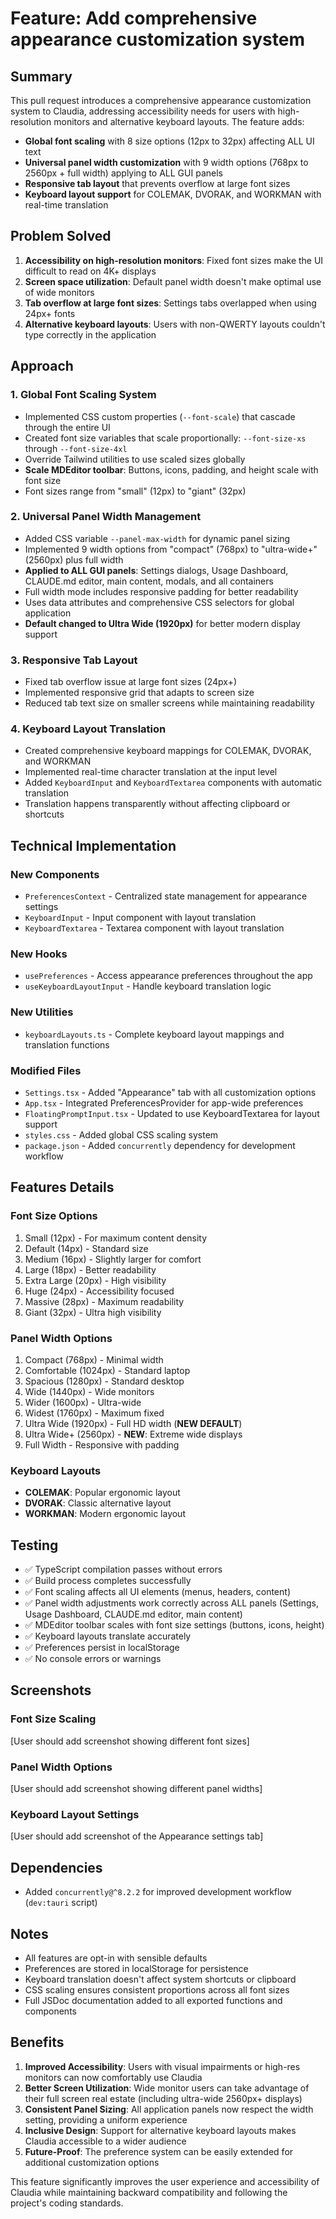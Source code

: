 # Feature: Add comprehensive appearance customization system

## Summary

This pull request introduces a comprehensive appearance customization system to Claudia, addressing accessibility needs for users with high-resolution monitors and alternative keyboard layouts. The feature adds:

- **Global font scaling** with 8 size options (12px to 32px) affecting ALL UI text
- **Universal panel width customization** with 9 width options (768px to 2560px + full width) applying to ALL GUI panels
- **Responsive tab layout** that prevents overflow at large font sizes
- **Keyboard layout support** for COLEMAK, DVORAK, and WORKMAN with real-time translation

## Problem Solved

1. **Accessibility on high-resolution monitors**: Fixed font sizes make the UI difficult to read on 4K+ displays
2. **Screen space utilization**: Default panel width doesn't make optimal use of wide monitors
3. **Tab overflow at large font sizes**: Settings tabs overlapped when using 24px+ fonts
4. **Alternative keyboard layouts**: Users with non-QWERTY layouts couldn't type correctly in the application

## Approach

### 1. Global Font Scaling System
- Implemented CSS custom properties (`--font-scale`) that cascade through the entire UI
- Created font size variables that scale proportionally: `--font-size-xs` through `--font-size-4xl`
- Override Tailwind utilities to use scaled sizes globally
- **Scale MDEditor toolbar**: Buttons, icons, padding, and height scale with font size
- Font sizes range from "small" (12px) to "giant" (32px)

### 2. Universal Panel Width Management
- Added CSS variable `--panel-max-width` for dynamic panel sizing
- Implemented 9 width options from "compact" (768px) to "ultra-wide+" (2560px) plus full width
- **Applied to ALL GUI panels**: Settings dialogs, Usage Dashboard, CLAUDE.md editor, main content, modals, and all containers
- Full width mode includes responsive padding for better readability
- Uses data attributes and comprehensive CSS selectors for global application
- **Default changed to Ultra Wide (1920px)** for better modern display support

### 3. Responsive Tab Layout
- Fixed tab overflow issue at large font sizes (24px+)
- Implemented responsive grid that adapts to screen size
- Reduced tab text size on smaller screens while maintaining readability

### 4. Keyboard Layout Translation
- Created comprehensive keyboard mappings for COLEMAK, DVORAK, and WORKMAN
- Implemented real-time character translation at the input level
- Added `KeyboardInput` and `KeyboardTextarea` components with automatic translation
- Translation happens transparently without affecting clipboard or shortcuts

## Technical Implementation

### New Components
- `PreferencesContext` - Centralized state management for appearance settings
- `KeyboardInput` - Input component with layout translation
- `KeyboardTextarea` - Textarea component with layout translation

### New Hooks
- `usePreferences` - Access appearance preferences throughout the app
- `useKeyboardLayoutInput` - Handle keyboard translation logic

### New Utilities
- `keyboardLayouts.ts` - Complete keyboard layout mappings and translation functions

### Modified Files
- `Settings.tsx` - Added "Appearance" tab with all customization options
- `App.tsx` - Integrated PreferencesProvider for app-wide preferences
- `FloatingPromptInput.tsx` - Updated to use KeyboardTextarea for layout support
- `styles.css` - Added global CSS scaling system
- `package.json` - Added `concurrently` dependency for development workflow

## Features Details

### Font Size Options
1. Small (12px) - For maximum content density
2. Default (14px) - Standard size
3. Medium (16px) - Slightly larger for comfort
4. Large (18px) - Better readability
5. Extra Large (20px) - High visibility
6. Huge (24px) - Accessibility focused
7. Massive (28px) - Maximum readability
8. Giant (32px) - Ultra high visibility

### Panel Width Options
1. Compact (768px) - Minimal width
2. Comfortable (1024px) - Standard laptop
3. Spacious (1280px) - Standard desktop
4. Wide (1440px) - Wide monitors
5. Wider (1600px) - Ultra-wide
6. Widest (1760px) - Maximum fixed
7. Ultra Wide (1920px) - Full HD width (**NEW DEFAULT**)
8. Ultra Wide+ (2560px) - **NEW**: Extreme wide displays
9. Full Width - Responsive with padding

### Keyboard Layouts
- **COLEMAK**: Popular ergonomic layout
- **DVORAK**: Classic alternative layout
- **WORKMAN**: Modern ergonomic layout

## Testing

- ✅ TypeScript compilation passes without errors
- ✅ Build process completes successfully
- ✅ Font scaling affects all UI elements (menus, headers, content)
- ✅ Panel width adjustments work correctly across ALL panels (Settings, Usage Dashboard, CLAUDE.md editor, main content)
- ✅ MDEditor toolbar scales with font size settings (buttons, icons, height)
- ✅ Keyboard layouts translate accurately
- ✅ Preferences persist in localStorage
- ✅ No console errors or warnings

## Screenshots

### Font Size Scaling
[User should add screenshot showing different font sizes]

### Panel Width Options
[User should add screenshot showing different panel widths]

### Keyboard Layout Settings
[User should add screenshot of the Appearance settings tab]

## Dependencies

- Added `concurrently@^8.2.2` for improved development workflow (`dev:tauri` script)

## Notes

- All features are opt-in with sensible defaults
- Preferences are stored in localStorage for persistence
- Keyboard translation doesn't affect system shortcuts or clipboard
- CSS scaling ensures consistent proportions across all font sizes
- Full JSDoc documentation added to all exported functions and components

## Benefits

1. **Improved Accessibility**: Users with visual impairments or high-res monitors can now comfortably use Claudia
2. **Better Screen Utilization**: Wide monitor users can take advantage of their full screen real estate (including ultra-wide 2560px+ displays)
3. **Consistent Panel Sizing**: All application panels now respect the width setting, providing a uniform experience
4. **Inclusive Design**: Support for alternative keyboard layouts makes Claudia accessible to a wider audience
5. **Future-Proof**: The preference system can be easily extended for additional customization options

This feature significantly improves the user experience and accessibility of Claudia while maintaining backward compatibility and following the project's coding standards.